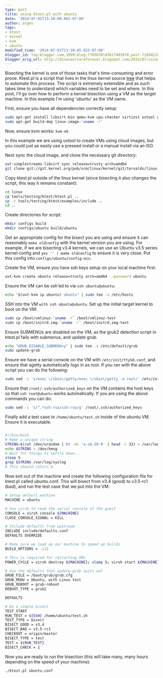 ```yaml
---
type: post
title: using ktest.pl with ubuntu
date: '2014-07-01T13:10:00.002-07:00'
author: arges
tags:
- ktest
- kernel
- kvm
- ubuntu
modified_time: '2014-07-01T13:10:45.923-07:00'
blogger_id: tag:blogger.com,1999:blog-7705678145617402978.post-7189421098293937654
blogger_orig_url: http://dinosaursareforever.blogspot.com/2014/07/using-ktestpl-with-ubuntu.html
---
```


Bisecting the kernel is one of those tasks that's time-consuming and error prone.
Ktest.pl is a script that lives in the linux kernel source [tree][1] that helps
to automate this process. The script is extremely extensible and as
such takes time to understand which variables need to be set and where. In this
post, I'll go over how to perform a kernel bisection using a VM as the target
machine. In this example I'm using 'ubuntu' as the VM name.

First, ensure you have all dependencies correctly setup:

~~~bash
sudo apt-get install libvirt-bin qemu-kvm cpu-checker virtinst uvtool git
sudo apt-get build-dep linux-image-`uname -r`
~~~

Now, ensure kvm works: `kvm-ok`

In this example we are using uvtool to create VMs using cloud images, but you
could just as easily use a preseed install or a manual install via an ISO.

Next sync the cloud image, and clone the necessary git directory:

~~~bash
uvt-simplestreams-libvirt sync release=trusty arch=amd64
git clone git://git.kernel.org/pub/scm/linux/kernel/git/torvalds/linux.git linux.git
~~~

Copy ktest.pl outside of the linux kernel (since bisecting it also changes the
script, this way it remains constant):

~~~bash
cd linux
cp tools/testing/ktest/ktest.pl ..
cp -r tools/testing/ktest/examples/include ..
cd ..
~~~

Create directories for script:

~~~bash
mkdir configs build
mkdir configs/ubuntu build/ubuntu
~~~

Get an appropriate config for the bisect you are using and ensure it can
reasonably `make oldconfig` with the kernel version you are using. For example,
if we are bisecting v3.4 kernels, we can use an Ubuntu v3.5 series kernel config
and `yes '' | make oldconfig` to ensure it is very close. Put this config
into `configs/ubuntu/config-min`.

Create the VM, ensure you have ssh keys setup on your local machine first:

~~~bash
uvt-kvm create ubuntu release=trusty arch=amd64 --password ubuntu
~~~

Ensure the VM can be ssh'ed to via `ssh ubuntu@ubuntu`:

~~~bash
echo "$(uvt-kvm ip ubuntu) ubuntu" | sudo tee -a /etc/hosts
~~~

SSH into the VM `with ssh ubuntu@ubuntu`.
Set up the initial target kernel to boot on the VM:

~~~bash
sudo cp /boot/vmlinuz-`uname -r` /boot/vmlinuz-test
sudo cp /boot/initrd.img-`uname -r` /boot/initrd.img-test
~~~

Ensure SUBMENUs are disabled on the VM, as the grub2 detection script in ktest.pl
fails with submenus, and update grub.

~~~bash
echo "GRUB_DISABLE_SUBMENU=y" | sudo tee -a /etc/default/grub
sudo update-grub
~~~

Ensure we have a serial console on the VM with `/etc/init/ttyS0.conf`, and ensure
that agetty automatically logs in as root. If you ran with the above script you
can do the following:

~~~bash
sudo sed -i 's/exec \/sbin\/getty/exec \/sbin\/getty -a root/' /etc/init/ttyS0.conf
~~~

Ensure that `/root/.ssh/authorized_keys` on the VM contains the host keys so that
`ssh root@ubuntu` works automatically. If you are using the above commands
you can do:

~~~bash
sudo sed -i 's/^.*ssh-rsa/ssh-rsa/g' /root/.ssh/authorized_keys
~~~

Finally add a test case to `/home/ubuntu/test.sh` inside of the ubuntu VM. Ensure
it is executable.

~~~bash

#!/bin/bash
# Make a unique string
STRING=$(cat /dev/urandom | tr -dc 'a-zA-Z0-9' | head -c 32) > /var/log/syslog
echo $STRING > /dev/kmsg
# Wait for things to settle down...
sleep 5
grep $STRING /var/log/syslog
# This should return 0.
~~~

Now exit out of the machine and create the following configuration file for
ktest.pl called ubuntu.conf. This will bisect from v3.4 (good) to v3.5-rc1
(bad), and run the test case that we put into the VM.

~~~bash
# Setup default machine
MACHINE = ubuntu

# Use virsh to read the serial console of the guest
CONSOLE = virsh console ${MACHINE}
CLOSE_CONSOLE_SIGNAL = KILL

# Include defaults from upstream
INCLUDE include/defaults.conf
DEFAULTS OVERRIDE

# Make sure we load up our machine to speed up builds
BUILD_OPTIONS = -j12

# This is required for restarting VMs
POWER_CYCLE = virsh destroy ${MACHINE}; sleep 5; virsh start ${MACHINE}

# Use the defaults that update-grub spits out
GRUB_FILE = /boot/grub/grub.cfg
GRUB_MENU = Ubuntu, with Linux test
GRUB_REBOOT = grub-reboot
REBOOT_TYPE = grub2

DEFAULTS

# Do a simple bisect
TEST_START
RUN_TEST = ${SSH} /home/ubuntu/test.sh
TEST_TYPE = bisect
BISECT_GOOD = v3.4
BISECT_BAD = v3.5-rc1
CHECKOUT = origin/master
BISECT_TYPE = test
TEST = ${RUN_TEST}
BISECT_CHECK = 1

~~~

Now you are ready to run the bisection (this will take many, many hours depending on the
speed of your machine):

~~~bash
./ktest.pl ubuntu.conf
~~~

[1]: http://git.kernel.org/cgit/linux/kernel/git/torvalds/linux.git/tree/tools/testing/ktest?id=HEAD


